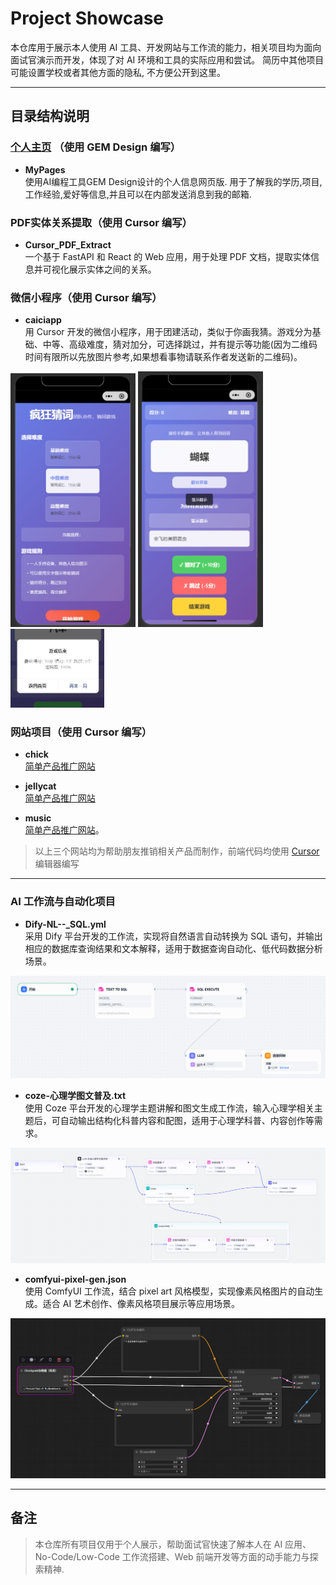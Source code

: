 # Project Showcase

本仓库用于展示本人使用 AI 工具、开发网站与工作流的能力，相关项目均为面向面试官演示而开发，体现了对 AI 环境和工具的实际应用和尝试。
简历中其他项目可能设置学校或者其他方面的隐私, 不方便公开到这里。

---

## 目录结构说明

### [个人主页](https://brilliant-platypus-dcb2ff.netlify.app/) （使用 GEM Design 编写）
- **MyPages**    
使用AI编程工具GEM Design设计的个人信息网页版. 用于了解我的学历,项目,工作经验,爱好等信息,并且可以在内部发送消息到我的邮箱.


###  PDF实体关系提取（使用 Cursor 编写）
- **Cursor_PDF_Extract**     
一个基于 FastAPI 和 React 的 Web 应用，用于处理 PDF 文档，提取实体信息并可视化展示实体之间的关系。

###  微信小程序（使用 Cursor 编写）

- **caiciapp**   
用 Cursor 开发的微信小程序，用于团建活动，类似于你画我猜。游戏分为基础、中等、高级难度，猜对加分，可选择跳过，并有提示等功能(因为二维码时间有限所以先放图片参考,如果想看事物请联系作者发送新的二维码)。
<p>
  <img src="images/vxapp1.png" width="200"/>
  <img src="images/vxapp2.png" width="200"/>
  <img src="images/vxapp4.png" width="150"/>
</p>

###  网站项目（使用 Cursor 编写）
- **chick**  
  [简单产品推广网站](https://rococo-strudel-710350.netlify.app/) 

- **jellycat**  
  [简单产品推广网站](https://qiezongbonk.xyz/) 


- **music**  
  [简单产品推广网站](https://visionary-piroshki-ce7f1d.netlify.app/)。  

> 以上三个网站均为帮助朋友推销相关产品而制作，前端代码均使用 [Cursor](https://www.cursor.so/) 编辑器编写

---

### AI 工作流与自动化项目

- **Dify-NL--_SQL.yml**  
  采用 Dify 平台开发的工作流，实现将自然语言自动转换为 SQL 语句，并输出相应的数据库查询结果和文本解释，适用于数据查询自动化、低代码数据分析场景。

![Dify 工作流示例](images/text-sql.png)

- **coze-心理学图文普及.txt**  
  使用 Coze 平台开发的心理学主题讲解和图文生成工作流，输入心理学相关主题后，可自动输出结构化科普内容和配图，适用于心理学科普、内容创作等需求。

![Coze 工作流示例](images/psy-pic.png)


- **comfyui-pixel-gen.json**   
  使用 ComfyUI 工作流，结合 pixel art 风格模型，实现像素风格图片的自动生成。适合 AI 艺术创作、像素风格项目展示等应用场景。

![ComfyUI 工作流示例](images/confyui-pixel.png)


---

## 备注

> 本仓库所有项目仅用于个人展示，帮助面试官快速了解本人在 AI 应用、No-Code/Low-Code 工作流搭建、Web 前端开发等方面的动手能力与探索精神.






